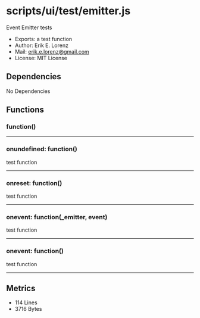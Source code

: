 # scripts/ui/test/emitter.js


Event Emitter tests

* Exports: a test function
* Author: Erik E. Lorenz 
* Mail: <erik.e.lorenz@gmail.com>
* License: MIT License


## Dependencies

No Dependencies

## Functions

###             function()

---

###                 onundefined: function()
test function

---


###                 onreset: function()
test function

---


###                 onevent: function(_emitter, event)
test function

---


###                 onevent: function()
test function

---

## Metrics

* 114 Lines
* 3716 Bytes

